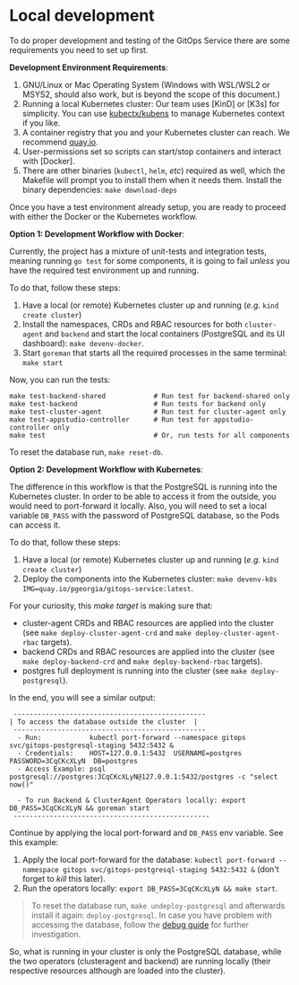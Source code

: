 # Local development

To do proper development and testing of the GitOps Service there are some requirements you need to set up first.

**Development Environment Requirements**:

1. GNU/Linux or Mac Operating System (Windows with WSL/WSL2 or MSYS2, should also work, but is beyond the scope of this document.)
2. Running a local Kubernetes cluster: Our team uses [KinD] or [K3s] for simplicity.
You can use [kubectx/kubens](https://github.com/ahmetb/kubectx) to manage Kubernetes context if you like.
3. A container registry that you and your Kubernetes cluster can reach. We recommend [quay.io](https://quay.io/signin/).
4. User-permissions set so scripts can start/stop containers and interact with [Docker].
5. There are other binaries (`kubectl`, `helm`, _etc_) required as well, which the Makefile will prompt you to install them when it needs them. Install the binary dependencies: `make download-deps`

Once you have a test environment already setup, you are ready to proceed with either the Docker or the Kubernetes workflow.

**Option 1: Development Workflow with Docker**:

Currently, the project has a mixture of unit-tests and integration tests, meaning running `go test` for some components, it is going to fail _unless_ you have the required test environment up and running.

To do that, follow these steps:

1. Have a local (or remote) Kubernetes cluster up and running (_e.g._ `kind create cluster`)
2. Install the namespaces, CRDs and RBAC resources for both `cluster-agent` and `backend` and start the local containers (PostgreSQL and its UI dashboard): `make devenv-docker`.
3. Start `goreman` that starts all the required processes in the same terminal: `make start`

Now, you can run the tests:

```shell
make test-backend-shared            # Run test for backend-shared only
make test-backend                   # Run tests for backend only
make test-cluster-agent             # Run test for cluster-agent only
make test-appstudio-controller      # Run test for appstudio-controller only
make test                           # Or, run tests for all components
```

To reset the database run, `make reset-db`.

**Option 2: Development Workflow with Kubernetes**:

The difference in this workflow is that the PostgreSQL is running into the Kubernetes cluster.
In order to be able to access it from the outside, you would need to port-forward it locally.
Also, you will need to set a local variable `DB_PASS` with the password of PostgreSQL database, so the Pods can access it.

To do that, follow these steps:

1. Have a local (or remote) Kubernetes cluster up and running (_e.g._ `kind create cluster`)
2. Deploy the components into the Kubernetes cluster: `make devenv-k8s IMG=quay.io/pgeorgia/gitops-service:latest`.

For your curiosity, this _make target_ is making sure that:

* cluster-agent CRDs and RBAC resources are applied into the cluster (see `make deploy-cluster-agent-crd` and `make deploy-cluster-agent-rbac` targets).
* backend CRDs and RBAC resources are applied into the cluster (see `make deploy-backend-crd` and `make deploy-backend-rbac` targets).
* postgres full deployment is running into the cluster (see `make deploy-postgresql`).

In the end, you will see a similar output:

```shell
 ------------------------------------------------
| To access the database outside the cluster  |
 ------------------------------------------------
  - Run:            kubectl port-forward --namespace gitops svc/gitops-postgresql-staging 5432:5432 &
  - Credentials:    HOST=127.0.0.1:5432  USERNAME=postgres  PASSWORD=3CqCKcXLyN  DB=postgres
  - Access Example: psql postgresql://postgres:3CqCKcXLyN@127.0.0.1:5432/postgres -c "select now()"

  - To run Backend & ClusterAgent Operators locally: export DB_PASS=3CqCKcXLyN && goreman start
 -------------------------------------------------
 ```

Continue by applying the local port-forward and `DB_PASS` env variable.
See this example:

 1. Apply the local port-forward for the database: `kubectl port-forward --namespace gitops svc/gitops-postgresql-staging 5432:5432 &` (don't forget to _kill_ this later).
 2. Run the operators locally: `export DB_PASS=3CqCKcXLyN && make start`.

 > To reset the database run, `make undeploy-postgresql` and afterwards install it again: `deploy-postgresql`.
 > In case you have problem with accessing the database, follow the [debug guide](./debug.md) for further investigation.

So, what is running in your cluster is only the PostgreSQL database, while the two operators (clusteragent and backend) are running locally (their respective resources although are loaded into the cluster).

[Backend Shared]: https://github.com/maysunfaisal/managed-gitops/tree/main/backend-shared
[Backend]: https://github.com/maysunfaisal/managed-gitops/tree/main/backend
[Cluster-Agent]: https://github.com/maysunfaisal/managed-gitops/tree/main/cluster-agent

